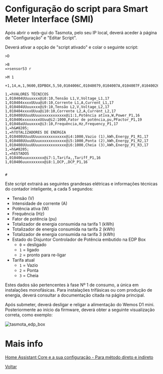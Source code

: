 # Configuração do script para Smart Meter Interface (SMI)

Após abrir o web-gui do Tasmota, pelo seu IP local, deverá aceder à página de "Configuração" e "Editar Script".

Deverá ativar a opção de "script ativado" e colar o seguinte script:

```
>D
 
>B
=>sensor53 r
 
>M 1
 
+1,14,m,1,9600,EDPBOX,5,50,0104006C,01040079,0104007A,0104007F,01040026,01040027,01040028,0104000B,01040084,0104006E,01040070

1,=hVALORES TÉCNICOS
1,010404UUuuxxxx@i0:10,Tensão L1,V,Voltage_L1,17
1,010404xxxxUUuu@i0:10,Corrente L1,A,Current_L1,17
1,010404UUuuxxxx@i9:10,Tensão L2,V,Voltage_L2,17
1,010404xxxxUUuu@i10:10,Corrente L2,A,Current_L2,17
1,010408UUuuUUuuxxxxxxxxxxxx@i1:1,Potência ativa,W,Power_P1,16
1,010406xxxxxxxxUUuu@i2:1000,Fator de potência,pu,PFactor_P1,19
1,01040aUUuuxxxx@i3:10,Frequência,Hz,Frequency_P1,17
1,=h&#8205;
1,=hTOTALIZADORES DE ENERGIA
1,010408UUuuUUuuxxxxxxxxxxxx@i4:1000,Vazio (1),kWh,Energy_P1_R1,17
1,010408UUuuUUuuxxxxxxxxxxxx@i5:1000,Ponta (2),kWh,Energy_P1_R2,17
1,010408UUuuUUuuxxxxxxxxxxxx@i6:1000,Cheia (3),kWh,Energy_P1_R3,17
1,=h&#8205;
1,=hESTADOS
1,010406uuxxxxxxxx@i7:1,Tarifa,,Tariff_P1,16
1,010406uuxxxxxxxx@i8:1,DCP,,DCP_P1,16
 
 
#

```

Este script extrairá as seguintes grandesas elétricas e informações técnicas do contador inteligente, a cada 5 segundos:

* Tensão (V)
* Intensidade de corrente (A)
* Potência ativa (W)
* Frequência (Hz)
* Fator de potência (pu)
* Totalizador de energia consumida na tarifa 1 (kWh)
* Totalizador de energia consumida na tarifa 2 (kWh)
* Totalizador de energia consumida na tarifa 3 (kWh)
* Estado do Disjuntor Controlador de Potência embutido na EDP Box
  - `0` = desligado
  - `1` = ligado
  - `2` = pronto para re-ligar
* Tarifa atual
  - `1` = Vazio
  - `2` = Ponta
  - `3` = Cheia


Estes dados são pertencentes à fase Nº 1 de consumo, a única em instalações monofásicas. Para instalações trifásicas ou com produção de energia, deverá consultar a documentação citada na página principal.

Após submeter, deverá desligar e religar a alimentação do Wemos D1 mini. Posteriormente ao início da firmware, deverá obter a seguinte visualização correta, como exemplo:

![tasmota_edp_box](./img/tasmota_edp_box.png)
>


# Mais info

[Home Assistant Core e a sua configuração - Para método direto e indireto](../Home%20Assistant/README.md)

[Voltar](./README.md)
